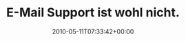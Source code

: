 ---
retweeted: false
source: <a href="http://twitter.com" rel="nofollow">Twitter Web Client</a>
entities:
  hashtags: []
  symbols: []
  user_mentions:
  - name: Make Money Online
    screen_name: clickandbuy
    indices:
    - '87'
    - '99'
    id_str: '2156476946'
    id: '2156476946'
  urls: []
display_text_range:
- '0'
- '100'
favorite_count: '0'
id_str: '13775820566'
truncated: false
retweet_count: '0'
id: '13775820566'
created_at: Tue May 11 07:33:42 +0000 2010
favorited: false
full_text: E-Mail Support ist wohl nicht. Datums-Validierung ist auch kaputt. Na dann,
  machs gut, [@ClickandBuy](https://twitter.com/ClickandBuy).
lang: de
tags:
- pesos:twitter
date: '2010-05-11T07:33:42+00:00'
src: https://twitter.com/bascht/status/13775820566
original_url: https://twitter.com/bascht/status/13775820566
type: twitter_tweet
text: E-Mail Support ist wohl nicht. Datums-Validierung ist auch kaputt. Na dann,
  machs gut, [@ClickandBuy](https://twitter.com/ClickandBuy).
title: 'E-Mail Support ist wohl nicht. '

---